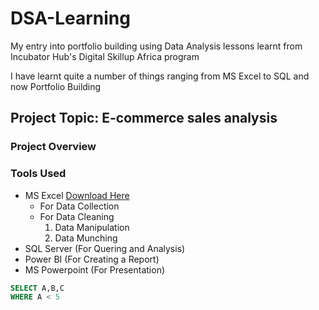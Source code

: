 # DSA-Learning
My entry into portfolio building using Data Analysis lessons learnt from Incubator Hub's Digital Skillup Africa program

I have learnt quite a number of things ranging from MS Excel to SQL and now Portfolio Building

## Project Topic: E-commerce sales analysis

### Project Overview

### Tools Used
- MS Excel [Download Here](https://www.microsoft.com/en-us/microsoft-365/excel)
  - For Data Collection
  - For Data Cleaning
    1. Data Manipulation
    2. Data Munching
- SQL Server (For Quering and Analysis)
- Power BI (For Creating a Report)
- MS Powerpoint (For Presentation)

``` SQL
SELECT A,B,C
WHERE A < 5
``` 
